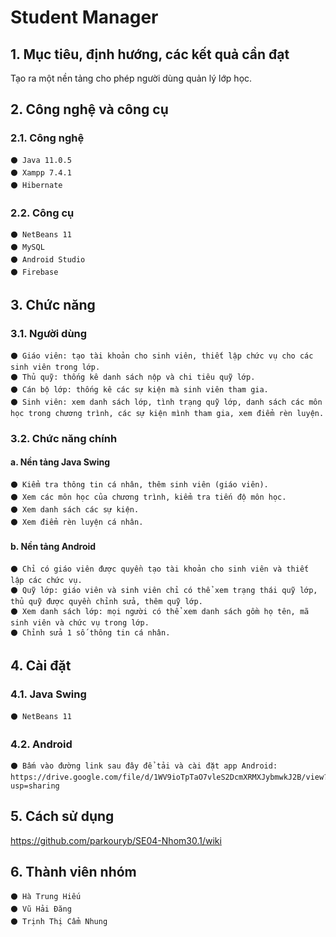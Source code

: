# Student Manager
## 1. Mục tiêu, định hướng, các kết quả cần đạt
Tạo ra một nền tảng cho phép người dùng quản lý lớp học.

## 2. Công nghệ và công cụ
### 2.1. Công nghệ
	⚫ Java 11.0.5
	⚫ Xampp 7.4.1
	⚫ Hibernate
### 2.2. Công cụ
	⚫ NetBeans 11
	⚫ MySQL
	⚫ Android Studio
	⚫ Firebase

## 3. Chức năng
### 3.1. Người dùng
	⚫ Giáo viên: tạo tài khoản cho sinh viên, thiết lập chức vụ cho các sinh viên trong lớp.
	⚫ Thủ quỹ: thống kê danh sách nộp và chi tiêu quỹ lớp.
	⚫ Cán bộ lớp: thống kê các sự kiện mà sinh viên tham gia.
	⚫ Sinh viên: xem danh sách lớp, tình trạng quỹ lớp, danh sách các môn học trong chương trình, các sự kiện mình tham gia, xem điểm rèn luyện.
### 3.2. Chức năng chính
#### a. Nền tảng Java Swing
	⚫ Kiểm tra thông tin cá nhân, thêm sinh viên (giáo viên).
	⚫ Xem các môn học của chương trình, kiểm tra tiến độ môn học.
	⚫ Xem danh sách các sự kiện.
	⚫ Xem điểm rèn luyện cá nhân.
#### b. Nền tảng Android
	⚫ Chỉ có giáo viên được quyền tạo tài khoản cho sinh viên và thiết lập các chức vụ.
	⚫ Quỹ lớp: giáo viên và sinh viên chỉ có thể xem trạng thái quỹ lớp, thủ quỹ được quyền chỉnh sửa, thêm quỹ lớp.
	⚫ Xem danh sách lớp: mọi người có thể xem danh sách gồm họ tên, mã sinh viên và chức vụ trong lớp.
	⚫ Chỉnh sửa 1 số thông tin cá nhân.

## 4. Cài đặt
### 4.1. Java Swing
	⚫ NetBeans 11
### 4.2. Android
	⚫ Bấm vào đường link sau đây để tải và cài đặt app Android: https://drive.google.com/file/d/1WV9ioTpTaO7vleS2DcmXRMXJybmwkJ2B/view?usp=sharing 	 

## 5. Cách sử dụng
https://github.com/parkouryb/SE04-Nhom30.1/wiki

## 6. Thành viên nhóm
	⚫ Hà Trung Hiếu
	⚫ Vũ Hải Đăng
	⚫ Trịnh Thị Cẩm Nhung
